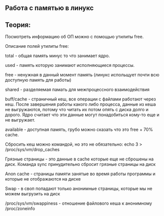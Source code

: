 ## Работа с памятью в линукс

## Теория:

Посмотреть информацию об ОП можно с помощью утилиты free.
 
Описание полей утилиты free:

total - общая память минус то что занимает ядро.

used - память которую занимают исполняющиеся процессы.

free - ненужная в данный момент память (линукс испольщует почти всю доступную память для работы)

shared - разделяемая памать для межпроцессного взаимодействия

buff/cache - страничный кеш, все операции с файлами работают через кеш. После завершения работы какого либо процесса, данные из кеша не выгружаются, потому что читать их потом опять с диска долго и дорого. Ядро считает что эти данные могут понадобиться кому-то еще и не выгружает.

available - доступная память, грубо можно сказать что это free + 70% cache.

Сбросить кеш можно командой, но это не обязательно:
echo 3 > /proc/sys/vm/drop_caches

Грязные страницы - это данные в cache которые еще не сброшены на диск.
Команда sync принудительно сбросит грязные страницы на диск

Anon cache - страницы памяти занятые во время работы программы и которые не отображаются на диске 

Swap - в своп попадают только анонимные страницы, которые мы не можем выгрузить на диск

/proc/sys/vm/swappiness - отношение файлового кеша к анонимному
/proc/zoneinfo 
